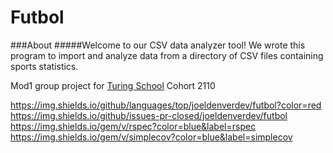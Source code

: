 # Futbol

###About
#####Welcome to our CSV data analyzer tool!
We wrote this program to import and analyze data from a directory of CSV files containing sports statistics.

Mod1 group project for [Turing School](https://turing.io/) Cohort 2110

https://img.shields.io/github/languages/top/joeldenverdev/futbol?color=red
https://img.shields.io/github/issues-pr-closed/joeldenverdev/futbol
https://img.shields.io/gem/v/rspec?color=blue&label=rspec
https://img.shields.io/gem/v/simplecov?color=blue&label=simplecov

